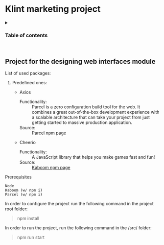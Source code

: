# Klint marketing project

<details>
  <summary><h3>Table of contents</h3></summary>
  <ol>
    <li>
      <a href="#about">About The Project</a>
	  <ul>
      <a href="#packages">📚️ Used packages 📚️</a>
	  <li>
	  Predefined packages:
	  	<ol>
			<li><a href="#axios">Axios</a></li>
			<li><a href="#cheerio">Cheerio</a></li>
	  	</ol>
	  </li>
	  </ul>
    </li>
    <li>
      <a href="#getting-started">Getting Started</a>
      <ul>
        <li><a href="#prerequisites">Prerequisites</a></li>
        <li><a href="#installation">Installation</a></li>
        <li><a href="#run-project">Run the project</a></li>
      </ul>
    </li>
  </ol>
</details>
<br>
<div id="about">

## Project for the designing web interfaces module

<div id="packages">
	List of used packages:
	<ol>
		<li>
			Predefined ones:
			<ul>
				<li id="parcel">
					<p>Axios</p>
					<dl>
						<dt>Functionality:</dt>
						<dd>Parcel is a zero configuration build tool for the web. It combines a great out-of-the-box development experience with a scalable architecture that can take your project from just getting started to massive production application.</dd>
						<dt>Source:</dt>
						<dd><a href="https://www.npmjs.com/package/parcel">Parcel npm page</a></dd>
					</dl>
				</li>
				<li id="kaboom">
					Cheerio
					<dl>
						<dt>Functionality:</dt>
						<dd>A JavaScript library that helps you make games fast and fun!</dd>
						<dt>Source:</dt>
						<dd><a href="https://www.npmjs.com/package/kaboom">Kaboom npm page</a></dd>
					</dl>
				</li>
			</ul>
			</li>
		</li>
	</ol>
</div>
</div>

<div id="getting-started">
<div id="prerequisites">
	<p>Prerequisites</p>

	Node
	Kaboom (w/ npm i)
	Parcel (w/ npm i)

</div>
<div id="installation">
	<p>In order to configure the project run the following command in the project root folder:</p>
		
> npm install	

</div>
<div id="run-project">
	<p>In order to run the project, run the following command in the /src/ folder:</p>

> npm run start

</div>
</div>
